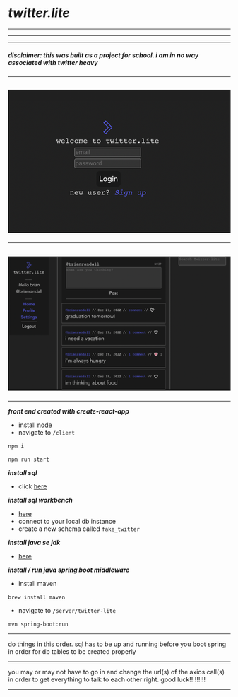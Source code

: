 # _twitter.lite_ #
---
----

---
##### **_disclaimer: this was built as a project for school. i am in no way associated with twitter heavy_** #####

---

![login](readme_img/login.png)
----
----
![home](readme_img/home.png)
----
----

**_front end created with create-react-app_**


- install [node](https://nodejs.org/en/download/)
- navigate to ```/client```

```
npm i
```

```
npm run start
```

**_install sql_**

- click [here](https://dev.mysql.com/downloads/mysql/)

**_install sql workbench_**

- [here](https://dev.mysql.com/downloads/workbench/)
- connect to your local db instance
- create a new schema called ```fake_twitter```

**_install java se jdk_**

- [here](https://www.oracle.com/java/technologies/downloads/)

**_install / run java spring boot middleware_**

- install maven

```
brew install maven
```

- navigate to ```/server/twitter-lite```

```
mvn spring-boot:run
```
 
***

do things in this order. sql has to be up and running before you boot spring in order for db tables to be created properly

***

you may or may not have to go in and change the url(s) of the axios call(s) in order to get everything to talk to each other right. good luck!!!!!!!!!

***

